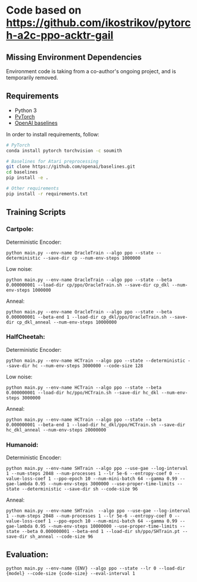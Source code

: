 # Code based on https://github.com/ikostrikov/pytorch-a2c-ppo-acktr-gail

## Missing Environment Dependencies

Environment code is taking from a co-author's ongoing project, and is temporarily removed.

## Requirements

* Python 3 
* [PyTorch](http://pytorch.org/)
* [OpenAI baselines](https://github.com/openai/baselines)

In order to install requirements, follow:

```bash
# PyTorch
conda install pytorch torchvision -c soumith

# Baselines for Atari preprocessing
git clone https://github.com/openai/baselines.git
cd baselines
pip install -e .

# Other requirements
pip install -r requirements.txt
```

## Training Scripts
### Cartpole:
Deterministic Encoder:
```
python main.py --env-name OracleTrain --algo ppo --state --deterministic --save-dir cp --num-env-steps 1000000
```
Low noise:
```
python main.py --env-name OracleTrain --algo ppo --state --beta 0.000000001 --load-dir cp/ppo/OracleTrain.sh --save-dir cp_dkl --num-env-steps 1000000
```
Anneal:
```
python main.py --env-name OracleTrain --algo ppo --state --beta 0.000000001 --beta-end 1 --load-dir cp_dkl/ppo/OracleTrain.sh --save-dir cp_dkl_anneal --num-env-steps 10000000
```


### HalfCheetah:

Deterministic Encoder:
```
python main.py --env-name HCTrain --algo ppo --state --deterministic --save-dir hc --num-env-steps 3000000 --code-size 128
```
Low noise:
```
python main.py --env-name HCTrain --algo ppo --state --beta 0.000000001 --load-dir hc/ppo/HCTrain.sh --save-dir hc_dkl --num-env-steps 3000000
```
Anneal:
```
python main.py --env-name HCTrain --algo ppo --state --beta 0.000000001 --beta-end 1 --load-dir hc_dkl/ppo/HCTrain.sh --save-dir hc_dkl_anneal --num-env-steps 20000000
```

### Humanoid:
Deterministic Encoder:
```
python main.py --env-name SHTrain --algo ppo --use-gae --log-interval 1 --num-steps 2048 --num-processes 1 --lr 5e-6 --entropy-coef 0 --value-loss-coef 1 --ppo-epoch 10 --num-mini-batch 64 --gamma 0.99 --gae-lambda 0.95 --num-env-steps 3000000 --use-proper-time-limits --state --deterministic --save-dir sh --code-size 96 
```

Anneal:
```
python main.py --env-name SHTrain  --algo ppo --use-gae --log-interval 1 --num-steps 2048 --num-processes 1 --lr 5e-6 --entropy-coef 0 --value-loss-coef 1 --ppo-epoch 10 --num-mini-batch 64 --gamma 0.99 --gae-lambda 0.95 --num-env-steps 10000000 --use-proper-time-limits --state --beta 0.000000001 --beta-end 1 --load-dir sh/ppo/SHTrain.pt --save-dir sh_anneal --code-size 96 
```

## Evaluation:
```
python main.py --env-name {ENV} --algo ppo --state --lr 0 --load-dir {model} --code-size {code-size} --eval-interval 1

```

